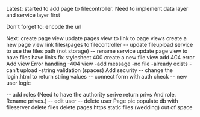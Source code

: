Latest: started to add page to filecontroller. Need to implement data layer and service layer first

Don't forget to:
encode the url

Next:
create page view
update pages view to link to page views
create a new page view
link files/pages to filecontroller
-- update fileupload service to use the files path (not storage)
-- rename service
update page view to have files have links
fix stylesheet 400
create a new file view
add 404 error
Add view
Error handling
-404 view
-add message
-no file
-already exists
-can't upload
-string validation (spaces)
Add security
-- change the login.html to return string values
-- connect form with auth check
-- new user logic

-- add roles (Need to have the authority serive return privs And role. Rename prives.)
-- edit user
-- delete user
Page pic
populate db with fileserver
delete files
delete pages
https
static files (wedding)
out of space